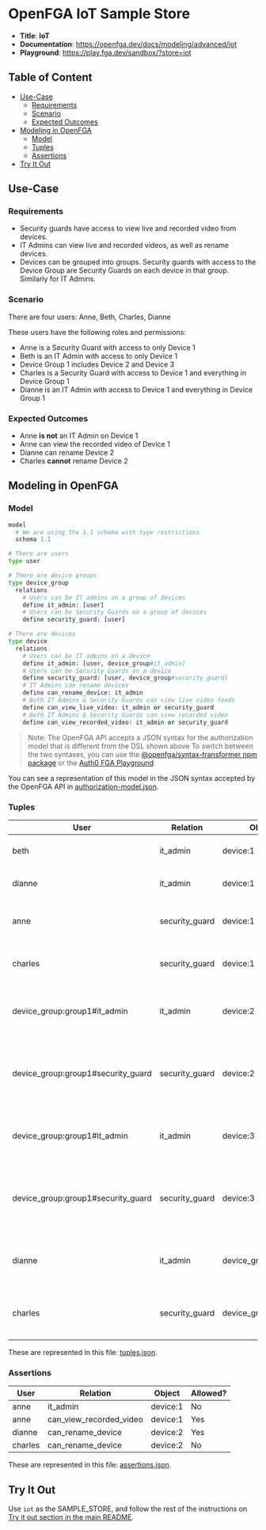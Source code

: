 # OpenFGA IoT Sample Store

* **Title**: **IoT** 
* **Documentation**: https://openfga.dev/docs/modeling/advanced/iot
* **Playground**: https://play.fga.dev/sandbox/?store=iot

## Table of Content
- [Use-Case](#use-case)
  - [Requirements](#requirements)
  - [Scenario](#scenario)
  - [Expected Outcomes](#expected-outcomes)
- [Modeling in OpenFGA](#modeling-in-openfga)
  - [Model](#model)
  - [Tuples](#tuples)
  - [Assertions](#assertions)
- [Try It Out](#try-it-out)

## Use-Case

### Requirements

- Security guards have access to view live and recorded video from devices.
- IT Admins can view live and recorded videos, as well as rename devices.
- Devices can be grouped into groups. Security guards with access to the Device Group are Security Guards on each device in that group. Similarly for IT Admins.

### Scenario

There are four users: Anne, Beth, Charles, Dianne

These users have the following roles and permissions:
- Anne is a Security Guard with access to only Device 1
- Beth is an IT Admin with access to only Device 1
- Device Group 1 includes Device 2 and Device 3
- Charles is a Security Guard with access to Device 1 and everything in Device Group 1
- Dianne is an IT Admin with access to Device 1 and everything in Device Group 1

### Expected Outcomes

- Anne **is not** an IT Admin on Device 1
- Anne can view the recorded video of Device 1
- Dianne can rename Device 2
- Charles **cannot** rename Device 2

## Modeling in OpenFGA

### Model

```python
model
  # We are using the 1.1 schema with type restrictions
  schema 1.1

# There are users
type user

# There are device groups
type device_group
  relations
    # Users can be IT admins on a group of devices
    define it_admin: [user]
    # Users can be Security Guards on a group of devices
    define security_guard: [user]

# There are devices
type device
  relations
    # Users can be IT admins on a device
    define it_admin: [user, device_group#it_admin]
    # Users can be Security Guards on a device
    define security_guard: [user, device_group#security_guard]
    # IT Admins can rename devices
    define can_rename_device: it_admin
    # Both IT Admins & Security Guards can view live video feeds
    define can_view_live_video: it_admin or security_guard
    # Both IT Admins & Security Guards can view recorded video
    define can_view_recorded_video: it_admin or security_guard
```

> Note: The OpenFGA API accepts a JSON syntax for the authorization model that is different from the DSL shown above
>       To switch between the two syntaxes, you can use the [@openfga/syntax-transformer npm package](https://www.npmjs.com/package/@openfga/syntax-transformer) or the [Auth0 FGA Playground](https://play.fga.dev)

You can see a representation of this model in the JSON syntax accepted by the OpenFGA API in [authorization-model.json](./authorization-model.json).

### Tuples

| User                               | Relation       | Object              | Description                                                       |
|------------------------------------|----------------|---------------------|-------------------------------------------------------------------|
| beth                               | it_admin       | device:1            | Beth is an IT Admin on Device 1                                   |
| dianne                             | it_admin       | device:1            | Dianne is an IT Admin on Device 1                                 |
| anne                               | security_guard | device:1            | Anne is a Security Guard on Device 1                              |
| charles                            | security_guard | device:1            | Charles is a Security Guard on Device 1                           |
| device_group:group1#it_admin       | it_admin       | device:2            | IT Admins on Device Group 1 are IT Admins on Device 2             |
| device_group:group1#security_guard | security_guard | device:2            | Security Guards on Device Group 1 are Security Guards on Device 2 |
| device_group:group1#it_admin       | it_admin       | device:3            | IT Admins on Device Group 1 are IT Admins on Device 3             |
| device_group:group1#security_guard | security_guard | device:3            | Security Guards on Device Group 1 are Security Guards on Device 3 |
| dianne                             | it_admin       | device_group:group1 | Diane is a Security Guard on Device Group 1                       |
| charles                            | security_guard | device_group:group1 | Charles is a Security Guard on Device Group 1                     |

These are represented in this file: [tuples.json](./tuples.json).

### Assertions

| User    | Relation                | Object   | Allowed? |
|---------|-------------------------|----------|----------|
| anne    | it_admin                | device:1 | No       |
| anne    | can_view_recorded_video | device:1 | Yes      |
| dianne  | can_rename_device       | device:2 | Yes      |
| charles | can_rename_device       | device:2 | No       |

These are represented in this file: [assertions.json](./assertions.json).

## Try It Out

Use `iot` as the SAMPLE_STORE, and follow the rest of the instructions on [Try it out section in the main README](https://github.com/openfga/sample-stores#try-it-out).
